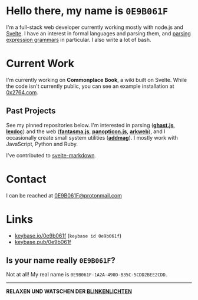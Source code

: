 # Hello there, my name is `0E9B061F`

I'm a full-stack web developer currently working mostly with node.js and
[Svelte](https://github.com/sveltejs/svelte). I have an interest in formal languages and parsing them,
and [parsing expression
grammars](https://en.wikipedia.org/wiki/Parsing_expression_grammar) in
particular. I also write a lot of bash.

# Current Work

I'm currently working on **Commonplace Book**, a wiki built on Svelte. While the
code isn't currently public, you can see an example installation at
[0x2764.com](https://0x2764.com).

## Past Projects

See my pinned repositories below. I'm interested in parsing (**[ghast.js](https://github.com/0E9B061F/ghast.js)**,
**[lexdoc](https://github.com/0E9B061F/lexdoc)**) and the web (**[fantasma.js](https://github.com/0E9B061F/fantasma.js)**, **[panopticon.js](https://github.com/0E9B061F/panopticon.js)**, **[arkweb](https://github.com/0E9B061F/arkweb)**), and I occasionally create small system utilities (**[addmag](https://github.com/0E9B061F/addmag)**). I mostly work with JavaScript, Python and Ruby.

I've contributed to [svelte-markdown](https://github.com/pablo-abc/svelte-markdown).

# Contact

I can be reached at 0E9B061F@protonmail.com

# Links

* [keybase.io/0e9b061f](https://keybase.io/0e9b061f) (`keybase id 0e9b061f`)
* [keybase.pub/0e9b061f](https://keybase.pub/0e9b061f)

## Is your name really `0E9B061F`?

Not at all! My real name is `0E9B061F-1A2A-490D-B35C-5CDD2BEE2CDD`.

---

**RELAXEN UND WATSCHEN DER
[BLINKENLICHTEN](https://en.wikipedia.org/wiki/Blinkenlights)**
